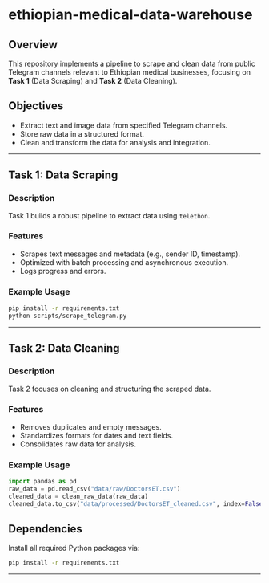 # ethiopian-medical-data-warehouse

## Overview
This repository implements a pipeline to scrape and clean data from public Telegram channels relevant to Ethiopian medical businesses, focusing on **Task 1** (Data Scraping) and **Task 2** (Data Cleaning).

## Objectives
- Extract text and image data from specified Telegram channels.
- Store raw data in a structured format.
- Clean and transform the data for analysis and integration.

---

## Task 1: Data Scraping

### Description
Task 1 builds a robust pipeline to extract data using `telethon`.

### Features
- Scrapes text messages and metadata (e.g., sender ID, timestamp).
- Optimized with batch processing and asynchronous execution.
- Logs progress and errors.

### Example Usage
```bash
pip install -r requirements.txt
python scripts/scrape_telegram.py
```

---

## Task 2: Data Cleaning

### Description
Task 2 focuses on cleaning and structuring the scraped data.

### Features
- Removes duplicates and empty messages.
- Standardizes formats for dates and text fields.
- Consolidates raw data for analysis.

### Example Usage
```python
import pandas as pd
raw_data = pd.read_csv("data/raw/DoctorsET.csv")
cleaned_data = clean_raw_data(raw_data)
cleaned_data.to_csv("data/processed/DoctorsET_cleaned.csv", index=False)
```



## Dependencies
Install all required Python packages via:
```bash
pip install -r requirements.txt
```

---
